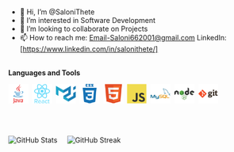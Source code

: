 

<img src="https://komarev.com/ghpvc/?username=SaloniThete&style=flat-square&color=blue" alt=""/>

- 👋 Hi, I’m @SaloniThete
- 👀 I’m interested in Software Development
- 💞️ I’m looking to collaborate on Projects
- 📫 How to reach me: Email-Saloni662001@gmail.com
                      LinkedIn: [https://www.linkedin.com/in/salonithete/]

<br><be>
**Languages and Tools**

<div>
  <img src="https://github.com/devicons/devicon/blob/master/icons/java/java-original-wordmark.svg" title="Java" alt="Java" width="40" height="40"/>&nbsp;
  <img src="https://github.com/devicons/devicon/blob/master/icons/react/react-original-wordmark.svg" title="React" alt="React" width="40" height="40"/>&nbsp;
  <img src="https://github.com/devicons/devicon/blob/master/icons/materialui/materialui-original.svg" title="Material UI" alt="Material UI" width="40" height="40"/>&nbsp;
  <img src="https://github.com/devicons/devicon/blob/master/icons/css3/css3-plain-wordmark.svg"  title="CSS3" alt="CSS" width="40" height="40"/>&nbsp;
  <img src="https://github.com/devicons/devicon/blob/master/icons/html5/html5-original.svg" title="HTML5" alt="HTML" width="40" height="40"/>&nbsp;
  <img src="https://github.com/devicons/devicon/blob/master/icons/javascript/javascript-original.svg" title="JavaScript" alt="JavaScript" width="40" height="40"/>&nbsp;
  <img src="https://github.com/devicons/devicon/blob/master/icons/mysql/mysql-original-wordmark.svg" title="MySQL"  alt="MySQL" width="40" height="40"/>&nbsp;
  <img src="https://github.com/devicons/devicon/blob/master/icons/nodejs/nodejs-original-wordmark.svg" title="NodeJS" alt="NodeJS" width="40" height="40"/>&nbsp;
  <img src="https://github.com/devicons/devicon/blob/master/icons/git/git-original-wordmark.svg" title="Git" **alt="Git" width="40" height="40"/>
</div>

<br><br>

<p>
  <img src="https://github-readme-stats.vercel.app/api?username=SaloniThete&show_icons=true&theme=radical" alt="GitHub Stats" height="180px"/>
  &nbsp;&nbsp;&nbsp;
  <img src="https://github-readme-streak-stats.herokuapp.com/?user=SaloniThete&theme=radical" alt="GitHub Streak" height="180px"/>
</p>




<!---
SaloniThete/SaloniThete is a ✨ special ✨ repository because its `README.md` (this file) appears on your GitHub profile.
You can click the Preview link to take a look at your changes.
--->
